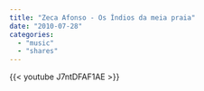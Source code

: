```yaml
---
title: "Zeca Afonso - Os Índios da meia praia"
date: "2010-07-28"
categories:
  - "music"
  - "shares"
---
```


{{< youtube J7ntDFAF1AE >}}
